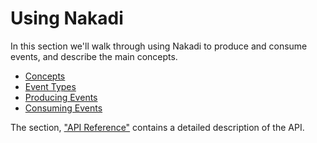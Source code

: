 # Using Nakadi

In this section we'll walk through using Nakadi to produce and consume events, and describe the main concepts. 

  - [Concepts](./using/concepts.html)
  - [Event Types](./using/event-types.html)
  - [Producing Events](./using/producing-events.html)
  - [Consuming Events](./using/consuming-events.html)

The section, ["API Reference"](./api-spec-generated/overview.html) contains a detailed description of the API.
